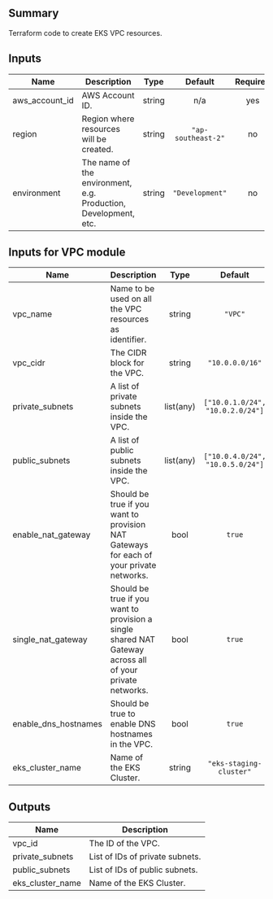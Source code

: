 ## Summary

Terraform code to create EKS VPC resources.

## Inputs

| Name | Description | Type | Default | Required |
|------|-------------|:----:|:-----:|:-----:|
| aws\_account\_id | AWS Account ID. | string | n/a | yes |
| region | Region where resources will be created. | string | `"ap-southeast-2"` | no |
| environment | The name of the environment, e.g. Production, Development, etc. | string | `"Development"` | no |

## Inputs for VPC module

| Name | Description | Type | Default | Required |
|------|-------------|:----:|:-----:|:-----:|
| vpc\_name | Name to be used on all the VPC resources as identifier. | string | `"VPC"` | no |
| vpc\_cidr | The CIDR block for the VPC. | string | `"10.0.0.0/16"` | no |
| private\_subnets | A list of private subnets inside the VPC. | list(any) | `["10.0.1.0/24", "10.0.2.0/24"]` | no |
| public\_subnets | A list of public subnets inside the VPC. | list(any) | `["10.0.4.0/24", "10.0.5.0/24"]` | no |
| enable\_nat\_gateway | Should be true if you want to provision NAT Gateways for each of your private networks. | bool | `true` | no |
| single\_nat\_gateway | Should be true if you want to provision a single shared NAT Gateway across all of your private networks. | bool | `true` | no |
| enable\_dns\_hostnames | Should be true to enable DNS hostnames in the VPC. | bool | `true` | no |
| eks\_cluster\_name | Name of the EKS Cluster. | string | `"eks-staging-cluster"` | no |

## Outputs

| Name | Description |
|------|-------------|
| vpc\_id | The ID of the VPC. |
| private\_subnets | List of IDs of private subnets. |
| public\_subnets | List of IDs of public subnets. |
| eks\_cluster\_name | Name of the EKS Cluster. |
